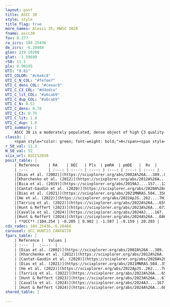 ```yaml
---
layout: post
title: ASCC 30
style: style
title_flag: true
more_names: Alessi 35; MWSC 1028
fname: ascc30
fov: 0.377
ra_icrs: 104.25436
de_icrs: -6.20484
glon: 219.10208
glat: -1.59699
r50: 11.3
plx: 0.90195
UTI: "0.81"
UTI_COLOR: "#c6e6c8"
UTI_C_N_COL: "#fefee7"
UTI_C_dens_COL: "#ceeac9"
UTI_C_C3_COL: "#d4edca"
UTI_C_lit_COL: "#a6cab9"
UTI_C_dup_COL: "#a6cab9"
UTI_C_N: 0.51
UTI_C_dens: 0.78
UTI_C_C3: 0.75
UTI_C_lit: 1.0
UTI_C_dup: 1.0
UTI_summary: |
    ASCC 30 is a moderately populated, dense object of high C3 quality. It is very well-studied in the literature.
class3: |
    <span style="color: green; font-weight: bold;">A</span><span style="color: #FFC300; font-weight: bold;">B</span>
r_50_val: 11.3
N_50_val: 52
scix_url: ASCC%2030
posit_table: |
    | Reference    | RA    | DEC   | Plx  | pmRA  | pmDE   |  Rv  |
    | :---         | :---: | :---: | :---: | :---: | :---: | :---: |
    |[Dias et al. (2002)](https://scixplorer.org/abs/2002A%26A...389..871D) | 104.25 | -6.21 | -- | -2.89 | 0.6 | -- |
    |[Kharchenko et al. (2012)](https://scixplorer.org/abs/2012A%26A...543A.156K) | 104.257 | -6.215 | -- | -2.4 | -0.01 | -- |
    |[Bica et al. (2019)](https://scixplorer.org/abs/2019AJ....157...12B) | 104.245 | -6.21 | -- | -- | -- | -- |
    |[Cantat-Gaudin et al. (2020)](https://scixplorer.org/abs/2020A%26A...640A...1C) | 104.271 | -6.23 | 0.897 | -1.595 | -0.171 | -- |
    |[Dias et al. (2021)](https://scixplorer.org/abs/2021MNRAS.504..356D) | 104.318 | -6.3 | 0.898 | -1.582 | -0.166 | -- |
    |[He et al. (2022)](https://scixplorer.org/abs/2022ApJS..262....7H) | 104.267 | -6.241 | 0.907 | -1.583 | -0.14 | -- |
    |[Tarricq et al. (2022)](https://scixplorer.org/abs/2022A%26A...659A..59T) | 104.243 | -6.167 | 0.892 | -1.57 | -0.179 | -- |
    |[Hunt & Reffert (2023)](https://scixplorer.org/abs/2023A%26A...673A.114H) | 104.237 | -6.212 | 0.888 | -1.579 | -0.157 | 15.534 |
    |[Cavallo et al. (2024)](https://scixplorer.org/abs/2024AJ....167...12C) | 104.283 | -6.194 | 0.894 | -- | -- | -- |
    |[Hunt & Reffert (2024)](https://scixplorer.org/abs/2024A%26A...686A..42H) | 104.237 | -6.212 | 0.888 | -1.579 | -0.157 | 15.534 |
    | **UCC** |104.254 | -6.205 | 0.902 | -1.587 | -0.159 | 20.203 | 
cds_radec: 104.25436,-6.20484
carousel: UCC_HUNT23_CANTAT20
fpars_table: |
    | Reference |  Values |
    | :---  |  :---:  |
    | [Dias et al. (2002)](https://scixplorer.org/abs/2002A%26A...389..871D) | `E(B-V)=0.15, Dist=800.0, Age=8.2` |
    | [Kharchenko et al. (2012)](https://scixplorer.org/abs/2012A%26A...543A.156K) | `e_bv=0.146, distance=814, log_age=8.245` |
    | [Cantat-Gaudin et al. (2020)](https://scixplorer.org/abs/2020A%26A...640A...1C) | `AVNN=0.35, DMNN=10.14, AgeNN=8.24` |
    | [Dias et al. (2021)](https://scixplorer.org/abs/2021MNRAS.504..356D) | `Av=0.635, Dist=1070, logage=8.499, [Fe/H]=0.049` |
    | [He et al. (2022)](https://scixplorer.org/abs/2022ApJS..262....7H) | `A0=0.65, logAge=7.9` |
    | [Tarricq et al. (2022)](https://scixplorer.org/abs/2022A%26A...659A..59T) | `Dist=1036, logAgeNN=8.24` |
    | [Hunt & Reffert (2023)](https://scixplorer.org/abs/2023A%26A...673A.114H) | `AV50=0.337, diffAV50=0.896, MOD50=10.097, logAge50=8.204` |
    | [Cavallo et al. (2024)](https://scixplorer.org/abs/2024AJ....167...12C) | `AV50=0.47, dMod50=10.18, logAge50=8.46, [Fe/H]50=0.25` |
    | [Hunt & Reffert (2024)](https://scixplorer.org/abs/2024A%26A...686A..42H) | `MassJ=221.282` |
shared_table: |
    
---
```

